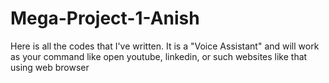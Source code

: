 # Mega-Project-1-Anish
Here is all the codes that I've written. It is a "Voice Assistant" and will work as your command like open youtube, linkedin, or such websites like that using web browser 
